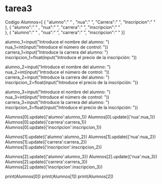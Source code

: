 # tarea3
Codigo
Alumnos=[
{
    "alumno":" " ,
    "nua":" ",
    "Carrera":" ",
    "Inscripcion":" "
},
{
   "alumno":" " ,
    "nua":" ",
    "carrera":" ",
    "inscripcion":" "  
},
{
    "alumno":" " ,
    "nua":" ",
    "carrera":" ",
    "inscripcion":" "
}]

alumno_1=input("Introduce el nombre del alumno: ")
nua_1=int(input("Introduce el número de control: "))
carrera_1=input("Introduce la carrera del alumno: ")
inscripcion_1=float(input("Introduce el precio de la inscripción: "))

alumno_2=input("Introduce el nombre del alumno: ")
nua_2=int(input("Introduce el número de control: "))
carrera_2=input("Introduce la carrera del alumno: ")
inscripcion_2=float(input("Introduce el precio de la inscripción: "))

alumno_3=input("Introduce el nombre del alumno: ")
nua_3=int(input("Introduce el número de control: "))
carrera_3=input("Introduce la carrera del alumno: ")
inscripcion_3=float(input("Introduce el precio de la inscripción: "))




Alumnos[0].update({'alumno':alumno_1})
Alumnos[0].update({'nua':nua_1})
Alumnos[0].update({'carrera':carrera_1})
Alumnos[0].update({'inscripcion':inscripcion_1})

Alumnos[1].update({'alumno':alumno_2})
Alumnos[1].update({'nua':nua_2})
Alumnos[1].update({'carrera':carrera_2})
Alumnos[1].update({'inscripcion':inscripcion_2})

Alumnos[2].update({'alumno':alumno_3})
Alumnos[2].update({'nua':nua_3})
Alumnos[2].update({'carrera':carrera_3})
Alumnos[2].update({'inscripcion':inscripcion_3})

print(Alumnos[0])
print(Alumnos[1])
print(Alumnos[2])
